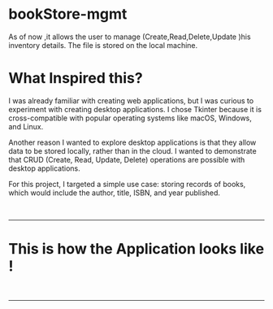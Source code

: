 # bookStore-mgmt
As of now ,it allows the user to manage (Create,Read,Delete,Update )his inventory details. The file is stored on the local machine.

<h1>What Inspired this?</h1>
<p>
I was already familiar with creating web applications, but I was curious to experiment with creating desktop applications. I chose Tkinter because it is cross-compatible with popular operating systems like macOS, Windows, and Linux.

Another reason I wanted to explore desktop applications is that they allow data to be stored locally, rather than in the cloud. I wanted to demonstrate that CRUD (Create, Read, Update, Delete) operations are possible with desktop applications.

For this project, I targeted a simple use case: storing records of books, which would include the author, title, ISBN, and year published.
</p>
<br><hr>

  
<h1>This is how the Application looks like ! </h1>
<br><hr>
  
